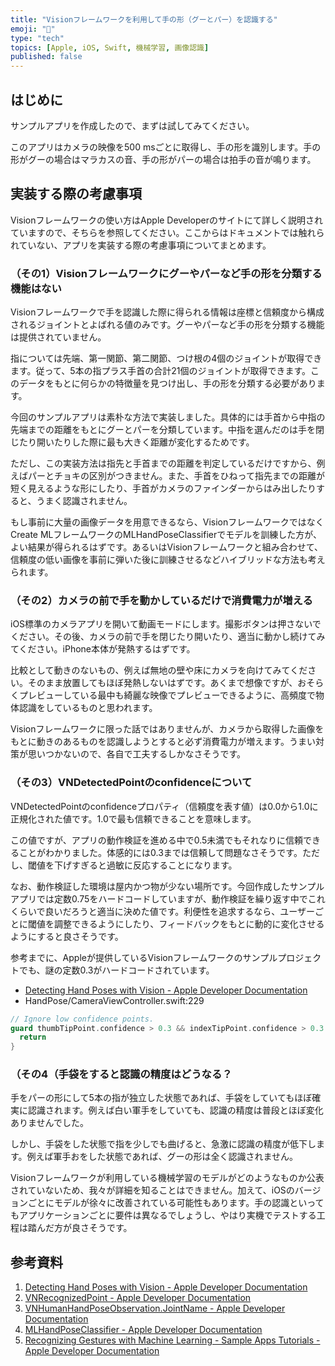 ```yaml
---
title: "Visionフレームワークを利用して手の形（グーとパー）を認識する"
emoji: "🦁"
type: "tech"
topics: [Apple, iOS, Swift, 機械学習, 画像認識]
published: false
---
```

## はじめに

サンプルアプリを作成したので、まずは試してみてください。

このアプリはカメラの映像を500 msごとに取得し、手の形を識別します。手の形がグーの場合はマラカスの音、手の形がパーの場合は拍手の音が鳴ります。

## 実装する際の考慮事項

Visionフレームワークの使い方はApple Developerのサイトにて詳しく説明されていますので、そちらを参照してください。ここからはドキュメントでは触れられていない、アプリを実装する際の考慮事項についてまとめます。

### （その1）Visionフレームワークにグーやパーなど手の形を分類する機能はない

Visionフレームワークで手を認識した際に得られる情報は座標と信頼度から構成されるジョイントとよばれる値のみです。グーやパーなど手の形を分類する機能は提供されていません。

指については先端、第一関節、第二関節、つけ根の4個のジョイントが取得できます。従って、5本の指プラス手首の合計21個のジョイントが取得できます。このデータをもとに何らかの特徴量を見つけ出し、手の形を分類する必要があります。

今回のサンプルアプリは素朴な方法で実装しました。具体的には手首から中指の先端までの距離をもとにグーとパーを分類しています。中指を選んだのは手を閉じたり開いたりした際に最も大きく距離が変化するためです。

ただし、この実装方法は指先と手首までの距離を判定しているだけですから、例えばパーとチョキの区別がつきません。また、手首をひねって指先までの距離が短く見えるような形にしたり、手首がカメラのファインダーからはみ出したりすると、うまく認識されません。

もし事前に大量の画像データを用意できるなら、VisionフレームワークではなくCreate MLフレームワークのMLHandPoseClassifierでモデルを訓練した方が、よい結果が得られるはずです。あるいはVisionフレームワークと組み合わせて、信頼度の低い画像を事前に弾いた後に訓練させるなどハイブリッドな方法も考えられます。

### （その2）カメラの前で手を動かしているだけで消費電力が増える

iOS標準のカメラアプリを開いて動画モードにします。撮影ボタンは押さないでください。その後、カメラの前で手を閉じたり開いたり、適当に動かし続けてみてください。iPhone本体が発熱するはずです。

比較として動きのないもの、例えば無地の壁や床にカメラを向けてみてください。そのまま放置してもほぼ発熱しないはずです。あくまで想像ですが、おそらくプレビューしている最中も綺麗な映像でプレビューできるように、高頻度で物体認識をしているものと思われます。

Visionフレームワークに限った話ではありませんが、カメラから取得した画像をもとに動きのあるものを認識しようとすると必ず消費電力が増えます。うまい対策が思いつかないので、各自で工夫するしかなさそうです。

### （その3）VNDetectedPointのconfidenceについて

VNDetectedPointのconfidenceプロパティ（信頼度を表す値）は0.0から1.0に正規化された値です。1.0で最も信頼できることを意味します。

この値ですが、アプリの動作検証を進める中で0.5未満でもそれなりに信頼できることがわかりました。体感的には0.3までは信頼して問題なさそうです。ただし、閾値を下げすぎると過敏に反応することになります。

なお、動作検証した環境は屋内かつ物が少ない場所です。今回作成したサンプルアプリでは定数0.75をハードコードしていますが、動作検証を繰り返す中でこれくらいで良いだろうと適当に決めた値です。利便性を追求するなら、ユーザーごとに閾値を調整できるようにしたり、フィードバックをもとに動的に変化させるようにすると良さそうです。

参考までに、Appleが提供しているVisionフレームワークのサンプルプロジェクトでも、謎の定数0.3がハードコードされています。

- [Detecting Hand Poses with Vision - Apple Developer Documentation](https://developer.apple.com/documentation/vision/original_objective-c_and_swift_api/detecting_hand_poses_with_vision)
- HandPose/CameraViewController.swift:229

```swift
// Ignore low confidence points.
guard thumbTipPoint.confidence > 0.3 && indexTipPoint.confidence > 0.3 else {
  return
}
```

### （その4（手袋をすると認識の精度はどうなる？

手をパーの形にして5本の指が独立した状態であれば、手袋をしていてもほぼ確実に認識されます。例えば白い軍手をしていても、認識の精度は普段とほぼ変化ありませんでした。

しかし、手袋をした状態で指を少しでも曲げると、急激に認識の精度が低下します。例えば軍手おをした状態であれば、グーの形は全く認識されません。

Visionフレームワークが利用している機械学習のモデルがどのようなものか公表されていないため、我々が詳細を知ることはできません。加えて、iOSのバージョンごとにモデルが徐々に改善されている可能性もあります。手の認識といってもアプリケーションごとに要件は異なるでしょうし、やはり実機でテストする工程は踏んだ方が良さそうです。

## 参考資料

1. [Detecting Hand Poses with Vision - Apple Developer Documentation](https://developer.apple.com/documentation/vision/original_objective-c_and_swift_api/detecting_hand_poses_with_vision)
2. [VNRecognizedPoint - Apple Developer Documentation](https://developer.apple.com/documentation/vision/vnrecognizedpoint)
3. [VNHumanHandPoseObservation.JointName - Apple Developer Documentation](https://developer.apple.com/documentation/vision/vnhumanhandposeobservation/jointname)
4. [MLHandPoseClassifier - Apple Developer Documentation](https://developer.apple.com/documentation/createml/mlhandposeclassifier)
5. [Recognizing Gestures with Machine Learning - Sample Apps Tutorials - Apple Developer Documentation](https://developer.apple.com/tutorials/sample-apps/getstartedwithmachinelearning-recognizegestures)
